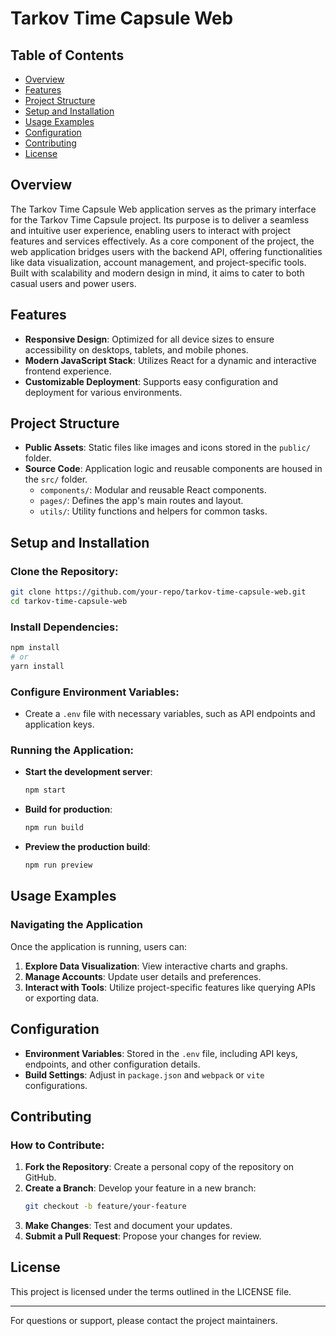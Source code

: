 # Tarkov Time Capsule Web

## Table of Contents

- [Overview](#overview)
- [Features](#features)
- [Project Structure](#project-structure)
- [Setup and Installation](#setup-and-installation)
- [Usage Examples](#usage-examples)
- [Configuration](#configuration)
- [Contributing](#contributing)
- [License](#license)

## Overview

The Tarkov Time Capsule Web application serves as the primary interface for the Tarkov Time Capsule project. Its purpose is to deliver a seamless and intuitive user experience, enabling users to interact with project features and services effectively. As a core component of the project, the web application bridges users with the backend API, offering functionalities like data visualization, account management, and project-specific tools. Built with scalability and modern design in mind, it aims to cater to both casual users and power users.

## Features

- **Responsive Design**: Optimized for all device sizes to ensure accessibility on desktops, tablets, and mobile phones.
- **Modern JavaScript Stack**: Utilizes React for a dynamic and interactive frontend experience.
- **Customizable Deployment**: Supports easy configuration and deployment for various environments.

## Project Structure

- **Public Assets**: Static files like images and icons stored in the `public/` folder.
- **Source Code**: Application logic and reusable components are housed in the `src/` folder.
  - `components/`: Modular and reusable React components.
  - `pages/`: Defines the app's main routes and layout.
  - `utils/`: Utility functions and helpers for common tasks.

## Setup and Installation

### Clone the Repository:

```bash
git clone https://github.com/your-repo/tarkov-time-capsule-web.git
cd tarkov-time-capsule-web
```

### Install Dependencies:

```bash
npm install
# or
yarn install
```

### Configure Environment Variables:

- Create a `.env` file with necessary variables, such as API endpoints and application keys.

### Running the Application:

- **Start the development server**:
  ```bash
  npm start
  ```

- **Build for production**:
  ```bash
  npm run build
  ```

- **Preview the production build**:
  ```bash
  npm run preview
  ```

## Usage Examples

### Navigating the Application

Once the application is running, users can:

1. **Explore Data Visualization**: View interactive charts and graphs.
2. **Manage Accounts**: Update user details and preferences.
3. **Interact with Tools**: Utilize project-specific features like querying APIs or exporting data.

## Configuration

- **Environment Variables**: Stored in the `.env` file, including API keys, endpoints, and other configuration details.
- **Build Settings**: Adjust in `package.json` and `webpack` or `vite` configurations.

## Contributing

### How to Contribute:

1. **Fork the Repository**: Create a personal copy of the repository on GitHub.
2. **Create a Branch**: Develop your feature in a new branch:
   ```bash
   git checkout -b feature/your-feature
   ```
3. **Make Changes**: Test and document your updates.
4. **Submit a Pull Request**: Propose your changes for review.

## License

This project is licensed under the terms outlined in the LICENSE file.

---

For questions or support, please contact the project maintainers.
